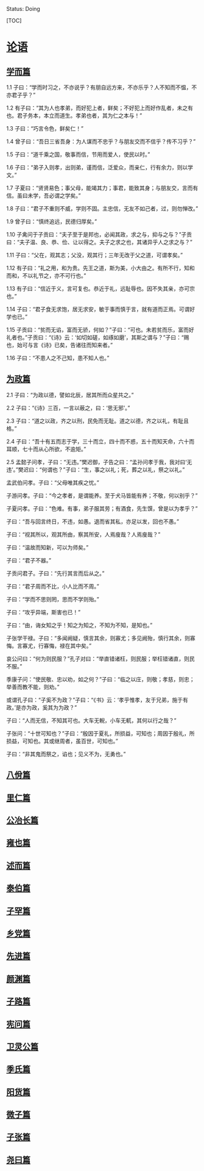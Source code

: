 Status: Doing

[TOC]

# [论语](http://so.gushiwen.org/guwen/book_2.aspx)

## [学而篇](http://so.gushiwen.org/guwen/bookv_19.aspx)

1.1 子曰：“学而时习之，不亦说乎？有朋自远方来，不亦乐乎？人不知而不愠，不亦君子乎？”

1.2 有子曰：“其为人也孝弟，而好犯上者，鲜矣；不好犯上而好作乱者，未之有也。君子务本，本立而道生。孝弟也者，其为仁之本与！”

1.3 子曰：“巧言令色，鲜矣仁！”

1.4 曾子曰：“吾日三省吾身：为人谋而不忠乎？与朋友交而不信乎？传不习乎？”

1.5 子曰：“道千乘之国，敬事而信，节用而爱人，使民以时。”

1.6 子曰：“弟子入则孝，出则弟，谨而信，泛爱众，而亲仁，行有余力，则以学文。”

1.7 子夏曰：“贤贤易色；事父母，能竭其力；事君，能致其身；与朋友交，言而有信。虽曰未学，吾必谓之学矣。”

1.8 子曰：“君子不重则不威，学则不固。主忠信，无友不如己者，过，则勿惮改。”

1.9 曾子曰：“慎终追远，民德归厚矣。”

1.10 子禽问于子贡曰：“夫子至于是邦也，必闻其政，求之与，抑与之与？”子贡曰：“夫子温、良、恭、俭、让以得之。夫子之求之也，其诸异乎人之求之与？”

1.11 子曰：“父在，观其志；父没，观其行；三年无改于父之道，可谓孝矣。”

1.12 有子曰：“礼之用，和为贵。先王之道，斯为美，小大由之。有所不行，知和而和，不以礼节之，亦不可行也。”

1.13 有子曰：“信近于义，言可复也。恭近于礼，远耻辱也。因不失其亲，亦可宗也。”

1.14 子曰：“君子食无求饱，居无求安，敏于事而慎于言，就有道而正焉。可谓好学也已。”

1.15 子贡曰：“贫而无谄，富而无骄，何如？”子曰：“可也。未若贫而乐，富而好礼者也。”子贡曰：“《诗》云：‘如切如磋，如琢如磨’，其斯之谓与？”子曰：“赐也，始可与言《诗》已矣，告诸往而知来者。”

1.16 子曰：“不患人之不己知，患不知人也。”

## [为政篇](http://so.gushiwen.org/guwen/bookv_20.aspx)

2.1 子曰：“为政以德，譬如北辰，居其所而众星共之。”

2.2 子曰：“《诗》三百，一言以蔽之，曰：‘思无邪’。”

2.3 子曰：“道之以政，齐之以刑，民免而无耻。道之以德，齐之以礼，有耻且格。”

2.4 子曰：“吾十有五而志于学，三十而立，四十而不惑，五十而知天命，六十而耳顺，七十而从心所欲，不逾矩。”

2.5 孟懿子问孝，子曰：“无违。”樊迟御，子告之曰：“孟孙问孝于我，我对曰‘无违’。”樊迟曰：“何谓也？”子曰：“生，事之以礼；死，葬之以礼，祭之以礼。”

孟武伯问孝。子曰：“父母唯其疾之忧。”

子游问孝。子曰：“今之孝者，是谓能养。至于犬马皆能有养；不敬，何以别乎？”

子夏问孝。子曰：“色难。有事，弟子服其劳；有酒食，先生馔，曾是以为孝乎？”

子曰：“吾与回言终日，不违，如愚。退而省其私，亦足以发，回也不愚。”

子曰：“视其所以，观其所由，察其所安，人焉廋哉？人焉廋哉？”

子曰：“温故而知新，可以为师矣。”

子曰：“君子不器。”

子贡问君子。子曰：“先行其言而后从之。”

子曰：“君子周而不比，小人比而不周。”

子曰：“学而不思则罔，思而不学则殆。”

子曰：“攻乎异端，斯害也已！”

子曰：“由，诲女知之乎！知之为知之，不知为不知，是知也。”

子张学干禄。子曰：“多闻阙疑，慎言其余，则寡尤；多见阙殆，慎行其余，则寡悔。言寡尤，行寡悔，禄在其中矣。”

哀公问曰：“何为则民服？”孔子对曰：“举直错诸枉，则民服；举枉错诸直，则民不服。”

季康子问：“使民敬、忠以劝，如之何？”子曰：“临之以庄，则敬；孝慈，则忠；举善而教不能，则劝。”

或谓孔子曰：“子奚不为政？”子曰：“《书》云：‘孝乎惟孝，友于兄弟，施于有政。’是亦为政，奚其为为政？”

子曰：“人而无信，不知其可也。大车无輗，小车无軏，其何以行之哉？”

子张问：“十世可知也？”子曰：“殷因于夏礼，所损益，可知也；周因于殷礼，所损益，可知也。其或继周者，虽百世，可知也。”

子曰：“非其鬼而祭之，谄也；见义不为，无勇也。”

## [八佾篇](http://so.gushiwen.org/guwen/bookv_21.aspx)

## [里仁篇](http://so.gushiwen.org/guwen/bookv_22.aspx)

## [公冶长篇](http://so.gushiwen.org/guwen/bookv_23.aspx)

## [雍也篇](http://so.gushiwen.org/guwen/bookv_24.aspx)

## [述而篇](http://so.gushiwen.org/guwen/bookv_25.aspx)

## [泰伯篇](http://so.gushiwen.org/guwen/bookv_26.aspx)

## [子罕篇](http://so.gushiwen.org/guwen/bookv_27.aspx)

## [乡党篇](http://so.gushiwen.org/guwen/bookv_28.aspx)

## [先进篇](http://so.gushiwen.org/guwen/bookv_29.aspx)

## [颜渊篇](http://so.gushiwen.org/guwen/bookv_30.aspx)

## [子路篇](http://so.gushiwen.org/guwen/bookv_31.aspx)

## [宪问篇](http://so.gushiwen.org/guwen/bookv_32.aspx)

## [卫灵公篇](http://so.gushiwen.org/guwen/bookv_33.aspx)

## [季氏篇](http://so.gushiwen.org/guwen/bookv_34.aspx)

## [阳货篇](http://so.gushiwen.org/guwen/bookv_35.aspx)

## [微子篇](http://so.gushiwen.org/guwen/bookv_36.aspx)

## [子张篇](http://so.gushiwen.org/guwen/bookv_37.aspx)

## [尧曰篇](http://so.gushiwen.org/guwen/bookv_38.aspx)